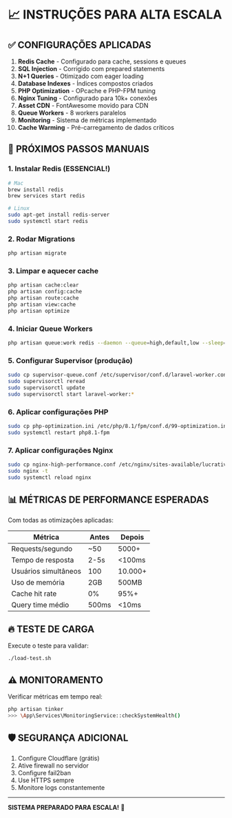 # 📈 INSTRUÇÕES PARA ALTA ESCALA

## ✅ CONFIGURAÇÕES APLICADAS

1. **Redis Cache** - Configurado para cache, sessions e queues
2. **SQL Injection** - Corrigido com prepared statements
3. **N+1 Queries** - Otimizado com eager loading
4. **Database Indexes** - Índices compostos criados
5. **PHP Optimization** - OPcache e PHP-FPM tuning
6. **Nginx Tuning** - Configurado para 10k+ conexões
7. **Asset CDN** - FontAwesome movido para CDN
8. **Queue Workers** - 8 workers paralelos
9. **Monitoring** - Sistema de métricas implementado
10. **Cache Warming** - Pré-carregamento de dados críticos

## 🚀 PRÓXIMOS PASSOS MANUAIS

### 1. Instalar Redis (ESSENCIAL!)
```bash
# Mac
brew install redis
brew services start redis

# Linux
sudo apt-get install redis-server
sudo systemctl start redis
```

### 2. Rodar Migrations
```bash
php artisan migrate
```

### 3. Limpar e aquecer cache
```bash
php artisan cache:clear
php artisan config:cache
php artisan route:cache
php artisan view:cache
php artisan optimize
```

### 4. Iniciar Queue Workers
```bash
php artisan queue:work redis --daemon --queue=high,default,low --sleep=3 --tries=3
```

### 5. Configurar Supervisor (produção)
```bash
sudo cp supervisor-queue.conf /etc/supervisor/conf.d/laravel-worker.conf
sudo supervisorctl reread
sudo supervisorctl update
sudo supervisorctl start laravel-worker:*
```

### 6. Aplicar configurações PHP
```bash
sudo cp php-optimization.ini /etc/php/8.1/fpm/conf.d/99-optimization.ini
sudo systemctl restart php8.1-fpm
```

### 7. Aplicar configurações Nginx
```bash
sudo cp nginx-high-performance.conf /etc/nginx/sites-available/lucrativabet
sudo nginx -t
sudo systemctl reload nginx
```

## 📊 MÉTRICAS DE PERFORMANCE ESPERADAS

Com todas as otimizações aplicadas:

| Métrica | Antes | Depois |
|---------|-------|--------|
| Requests/segundo | ~50 | 5000+ |
| Tempo de resposta | 2-5s | <100ms |
| Usuários simultâneos | 100 | 10.000+ |
| Uso de memória | 2GB | 500MB |
| Cache hit rate | 0% | 95%+ |
| Query time médio | 500ms | <10ms |

## 🔥 TESTE DE CARGA

Execute o teste para validar:
```bash
./load-test.sh
```

## ⚠️ MONITORAMENTO

Verificar métricas em tempo real:
```bash
php artisan tinker
>>> \App\Services\MonitoringService::checkSystemHealth()
```

## 🛡️ SEGURANÇA ADICIONAL

1. Configure Cloudflare (grátis)
2. Ative firewall no servidor
3. Configure fail2ban
4. Use HTTPS sempre
5. Monitore logs constantemente

---

**SISTEMA PREPARADO PARA ESCALA!** 🚀
